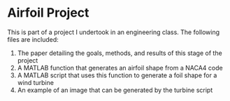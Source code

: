 # Airfoil Project

This is part of a project I undertook in an engineering class. The following files are included:
<ol>
<li>The paper detailing the goals, methods, and results of this stage of the project</li>
<li>A MATLAB function that generates an airfoil shape from a NACA4 code</li>
<li>A MATLAB script that uses this function to generate a foil shape for a wind turbine</li>
<li>An example of an image that can be generated by the turbine script</li>
</ol>
